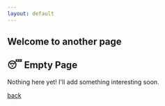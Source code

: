 ```yaml
---
layout: default
---
```


## Welcome to another page

## 😴 Empty Page

Nothing here yet! I'll add something interesting soon.

[back](./)
